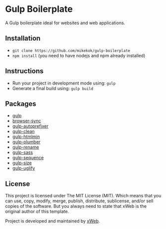 # Gulp Boilerplate
A Gulp boilerplate ideal for websites and web applications.

## Installation
* `git clone https://github.com/mikekok/gulp-boilerplate`
* `npm install` (you need to have nodejs and npm already installed)

## Instructions
* Run your project in development mode using: `gulp`
* Generate a final build using: `gulp build`

## Packages
* [gulp](https://www.npmjs.com/package/gulp)
* [browser-sync](https://www.npmjs.com/package/browser-sync)
* [gulp-autoprefixer](https://www.npmjs.com/package/gulp-autoprefixer)
* [gulp-clean](https://www.npmjs.com/package/gulp-clean)
* [gulp-htmlmin](https://www.npmjs.com/package/gulp-htmlmin)
* [gulp-plumber](https://www.npmjs.com/package/gulp-plumber)
* [gulp-rename](https://www.npmjs.com/package/gulp-rename)
* [gulp-sass](https://www.npmjs.com/package/gulp-sass)
* [gulp-sequence](https://www.npmjs.com/package/gulp-sequence)
* [gulp-size](https://www.npmjs.com/package/gulp-size)
* [gulp-uglify](https://www.npmjs.com/package/gulp-uglify)

## License
This project is licensed under The MIT License (MIT). Which means that you can use, copy, modify, merge, publish, distribute, sublicense, and/or sell copies of the software. But you always need to state that xWeb is the original author of this template.

Project is developed and maintained by [xWeb](https://xweb.gr/).
